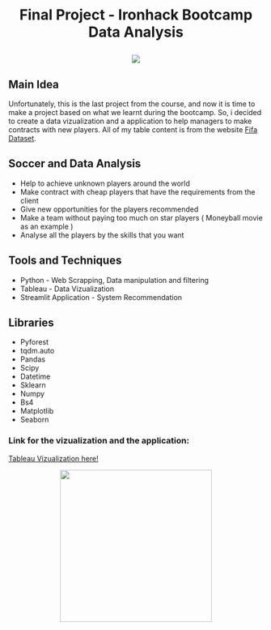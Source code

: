 # <p align="center">Final Project - Ironhack Bootcamp Data Analysis</p> 

<p align="center">
  <img src="https://cdnimpuls.com/gazeta-shqip.com/media3/-382-209-5fcffe09a478e.jpg" />
</p>

## Main Idea
Unfortunately, this is the last project from the course, and now it is time to make a project based on what we learnt during the bootcamp. So, i decided to create a data vizualization and a application to help managers to make contracts with new players. All of my table content is from the website [Fifa Dataset](https://sofifa.com/players).

## Soccer and Data Analysis

* Help to achieve unknown players around the world
* Make contract with cheap players that have the requirements from the client
* Give new opportunities for the players recommended
* Make a team without paying too much on star players ( Moneyball movie as an example ) 
* Analyse all the players by the skills that you want

## Tools and Techniques 

* Python - Web Scrapping, Data manipulation and filtering  
* Tableau - Data Vizualization 
* Streamlit Application - System Recommendation 

## Libraries

* Pyforest
* tqdm.auto
* Pandas 
* Scipy
* Datetime
* Sklearn
* Numpy
* Bs4
* Matplotlib
* Seaborn

### Link for the vizualization and the application:
 [Tableau Vizualization here!](https://public.tableau.com/profile/eduardo2842#!/vizhome/FinalProjectFIFA_16213691735370/FIFAPlayers?publish=yes)


<p align="center">
  <img width="300" src="https://user-images.githubusercontent.com/80002453/119061175-1f8f5c80-b9aa-11eb-8db6-5de05ee20f7c.png">
</p>

